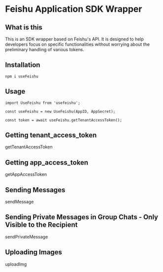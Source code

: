# Feishu Application SDK Wrapper

## What is this

This is an SDK wrapper based on Feishu's API. It is designed to help developers focus on specific functionalities without worrying about the preliminary handling of various tokens.

## Installation

```
npm i useFeishu 
```

## Usage

```
import UseFeishu from 'usefeishu';

const useFeishu = new UseFeishu(AppID, AppSecret);

const token = await useFeishu.getTenantAccessToken();

```


## Getting tenant_access_token

getTenantAccessToken

## Getting app_access_token

getAppAccessToken

## Sending Messages

sendMessage

## Sending Private Messages in Group Chats - Only Visible to the Recipient

sendPrivateMessage

## Uploading Images

uploadImg